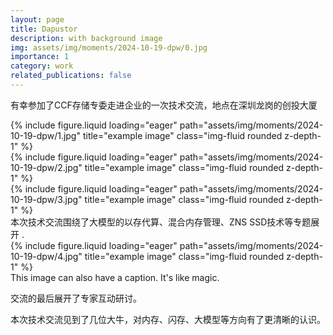 ```yaml
---
layout: page
title: Dapustor
description: with background image
img: assets/img/moments/2024-10-19-dpw/0.jpg
importance: 1
category: work
related_publications: false
---
```


有幸参加了CCF存储专委走进企业的一次技术交流，地点在深圳龙岗的创投大厦

<div class="row">
    <div class="col-sm mt-3 mt-md-0">
        {% include figure.liquid loading="eager" path="assets/img/moments/2024-10-19-dpw/1.jpg" title="example image" class="img-fluid rounded z-depth-1" %}
    </div>
    <div class="col-sm mt-3 mt-md-0">
        {% include figure.liquid loading="eager" path="assets/img/moments/2024-10-19-dpw/2.jpg" title="example image" class="img-fluid rounded z-depth-1" %}
    </div>
    <div class="col-sm mt-3 mt-md-0">
        {% include figure.liquid loading="eager" path="assets/img/moments/2024-10-19-dpw/3.jpg" title="example image" class="img-fluid rounded z-depth-1" %}
    </div>
</div>
<div class="caption">
    本次技术交流围绕了大模型的以存代算、混合内存管理、ZNS SSD技术等专题展开 .
</div>
<div class="row">
    <div class="col-sm mt-3 mt-md-0">
        {% include figure.liquid loading="eager" path="assets/img/moments/2024-10-19-dpw/4.jpg" title="example image" class="img-fluid rounded z-depth-1" %}
    </div>
</div>
<div class="caption">
    This image can also have a caption. It's like magic.
</div>

交流的最后展开了专家互动研讨。

本次技术交流见到了几位大牛，对内存、闪存、大模型等方向有了更清晰的认识。
